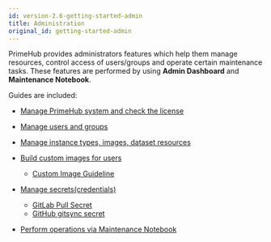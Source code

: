 ```yaml
---
id: version-2.6-getting-started-admin
title: Administration
original_id: getting-started-admin
---
```


PrimeHub provides administrators features which help them manage resources, control access of users/groups and operate certain maintenance tasks. These features are performed by using **Admin Dashboard** and **Maintenance Notebook**.

Guides are included:

+ [Manage PrimeHub system and check the license](guide_manual/admin-system)

+ [Manage users and groups](guide_manual/admin-user)

+ [Manage instance types, images, dataset resources](guide_manual/admin-instancetype)

+ [Build custom images for users](guide_manual/admin-build-image)
  + [Custom Image Guideline](guide_manual/custom-image-guideline)

+ [Manage secrets(credentials)](guide_manual/admin-secret.md) 

  + [GitLab Pull Secret](quickstart/secret-pull-image)
  + [GitHub gitsync secret](quickstart/secret-gitsync)

+ [Perform operations via Maintenance Notebook](maintenance)
